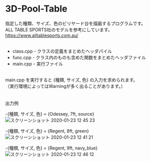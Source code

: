 # 3D-Pool-Table
指定した種類、サイズ、色のビリヤード台を描画するプログラムです。
<br />
ALL TABLE SPORTS社のモデルを参考にしています。
<br />
https://www.alltablesports.com.au/  
<br />
- class.cpp - クラスの定義をまとめたヘッダパイル  
- func.cpp - クラス内のものも含めた関数をまとめたヘッダファイル  
- main.cpp - 実行ファイル  
<br />
main.cpp を実行すると {種類, サイズ, 色} の入力を求められます。  
<br />
（実行環境によってはWarningが多く出ることがあります。）  
<br />
<br />
<br />
出力例  

-{種類, サイズ, 色} = {Odessey, 7ft, source}
![スクリーンショット 2020-01-23 12 45 23](https://user-images.githubusercontent.com/48121881/72955133-42255b80-3dde-11ea-986d-801abfbb277f.png)

-{種類, サイズ, 色} = {Regent, 8ft, green}
![スクリーンショット 2020-01-23 12 41 21](https://user-images.githubusercontent.com/48121881/72955028-db07a700-3ddd-11ea-9ac5-13661624551f.png)

-{種類, サイズ, 色} = {Regent, 9ft, navy_blue}
![スクリーンショット 2020-01-23 12 46 12](https://user-images.githubusercontent.com/48121881/72955174-5cf7d000-3dde-11ea-9243-55f80886b93b.png) 



